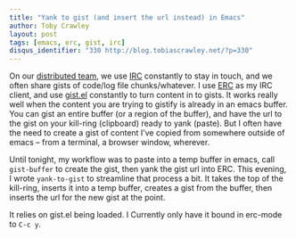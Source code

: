 ```yaml
---
title: "Yank to gist (and insert the url instead) in Emacs"
author: Toby Crawley
layout: post
tags: [emacs, erc, gist, irc]
disqus_identifier: "330 http://blog.tobiascrawley.net/?p=330"
---
```



<div class="padding">

</div><!-- end .padding -->
<div class="border-gray"></div>
<div class="padding">

<p>On our <a href="http://projectodd.org/">distributed team</a>, we use <a href="http://en.wikipedia.org/wiki/Internet_Relay_Chat"><span class="caps">IRC</span></a> constantly to stay in touch, and we often share gists of code/log file chunks/whatever. I use <a href="http://www.emacswiki.org/emacs/ERC"><span class="caps">ERC</span></a> as my <span class="caps">IRC </span>client, and use <a href="http://github.com/defunkt/gist.el">gist.el</a> constantly to turn content in to gists. It works really well when the content you are trying to gistify is already in an emacs buffer. You can gist an entire buffer (or a region of the buffer), and have the url to the gist on your kill-ring (clipboard) ready to yank (paste). But I often have the need to create a gist of content I&#x2019;ve copied from somewhere outside of emacs &#x2013; from a terminal, a browser window, wherever. </p>

<p>Until tonight, my workflow was to paste into a temp buffer in emacs, call <code>gist-buffer</code> to create the gist, then yank the gist url into <span class="caps">ERC.</span> This evening, I wrote <code>yank-to-gist</code> to streamline that process a bit. It takes the top of the kill-ring, inserts it into a temp buffer, creates a gist from the buffer, then inserts the url for the new gist at the point. </p>

<script src="http://gist.github.com/593091.js?file=my-defuns.el"></script>

<p>It relies on gist.el being loaded. I Currently only have it bound in erc-mode to <code>C-c y</code>.</p>				


<!-- end .postmetadata -->












</div><!-- end .padding -->

